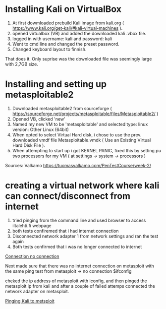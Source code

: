 # Installing Kali on VirtualBox

1. At first dowmloaded prebuild Kali image from kali.org ( https://www.kali.org/get-kali/#kali-virtual-machines ).
2. opened virtualbox (VB) and added the downloaded kali .vbox file.
3. logged in with username: kali and password: kali
4. Went to cmd line and changed the preset password. 
5. Changed keyboard layout to finnish.


That does it. Only suprise was the downloaded file was seemingly large with 2,7GB size.


# Installing and setting up metasploitable2

1. Downloaded metasploitable2 from sourceforge ( https://sourceforge.net/projects/metasploitable/files/Metasploitable2/ )
2. Opened VB, clicked 'new'
3. Named my new VM to be 'metasploitable' and selected type: linux version: Other Linux (64bit)
4. When opted to select Virtual Hard disk, i chose to use the prev. downloaded vmdf file Metasploitable.vmdk ( Use an Existing Virtual Hard Disk File ).
5. When attempting to start up i got KERNEL PANIC, fixed this by setting pu two processors for my VM ( at settings -> system -> processors )

Sources: Valkamo https://tuomasvalkamo.com/PenTestCourse/week-2/


# creating a virtual network where kali can connect/disconnect from internet

1. tried pinging from the command line and used browser to access iltalehti.fi webpage
2. both tests confiremed that i had internet connection
3. Disconnected network adapter 1 from network settings and ran the test again
4. Both tests confirmed that i was no longer connected to internet

[Connection no connection](/pingtest%20pass%26fail.jpg?raw=true "Testing connection")

Next made sure that there was no internet connection on metasploit with the same ping test from metasploit -> no connection
    $ifconfig

cheked the ip address of metasploit with iconfig, and then pinged the metasploit ip from kali and after a couple of failed attemps connected the network adapter on metasploit.

[Pinging Kali to metsploit](/pingkalitometa.jpg?raw=true "Testing connection")
              

